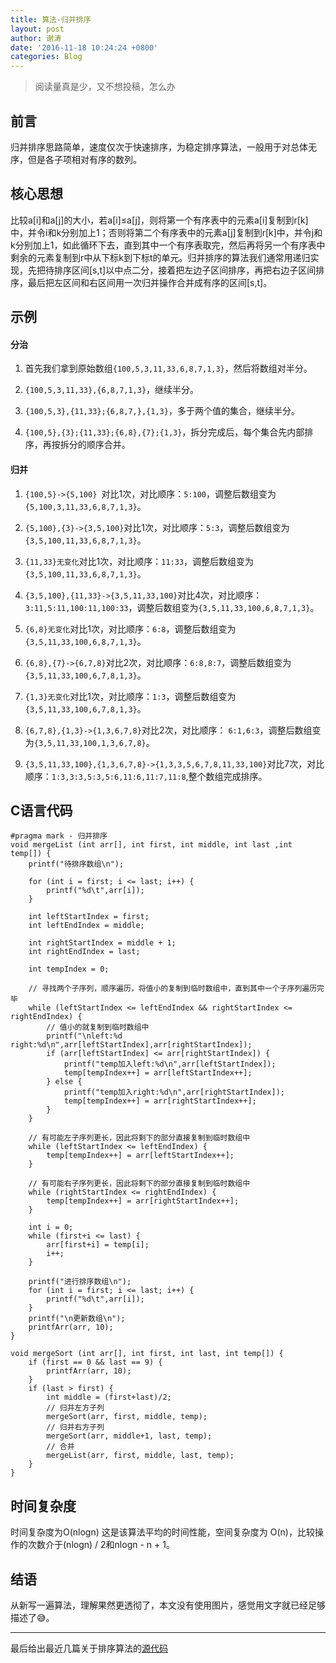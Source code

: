```yaml
---
title: 算法-归并排序
layout: post
author: 谢涛
date: '2016-11-18 10:24:24 +0800'
categories: Blog
---
```

>阅读量真是少，又不想投稿，怎么办

## 前言
归并排序思路简单，速度仅次于快速排序，为稳定排序算法，一般用于对总体无序，但是各子项相对有序的数列。

## 核心思想
比较a[i]和a[j]的大小，若a[i]≤a[j]，则将第一个有序表中的元素a[i]复制到r[k]中，并令i和k分别加上1；否则将第二个有序表中的元素a[j]复制到r[k]中，并令j和k分别加上1，如此循环下去，直到其中一个有序表取完，然后再将另一个有序表中剩余的元素复制到r中从下标k到下标t的单元。归并排序的算法我们通常用递归实现，先把待排序区间[s,t]以中点二分，接着把左边子区间排序，再把右边子区间排序，最后把左区间和右区间用一次归并操作合并成有序的区间[s,t]。
## 示例
#### 分治
1. 首先我们拿到原始数组``{100,5,3,11,33,6,8,7,1,3}``，然后将数组对半分。

2. ``{100,5,3,11,33},{6,8,7,1,3}``，继续半分。

3. ``{100,5,3},{11,33};{6,8,7,},{1,3}``，多于两个值的集合，继续半分。

4. ``{100,5},{3};{11,33};{6,8},{7};{1,3}``，拆分完成后，每个集合先内部排序，再按拆分的顺序合并。

#### 归并
1. ``{100,5}->{5,100} ``对比1次，对比顺序：``5:100``，调整后数组变为``{5,100,3,11,33,6,8,7,1,3}``。

2. ``{5,100},{3}->{3,5,100}``对比1次，对比顺序：``5:3``，调整后数组变为``{3,5,100,11,33,6,8,7,1,3}``。

3. ``{11,33}无变化``对比1次，对比顺序：``11:33``，调整后数组变为``{3,5,100,11,33,6,8,7,1,3}``。

4. ``{3,5,100},{11,33}->{3,5,11,33,100}``对比4次，对比顺序：``3:11,5:11,100:11,100:33``，调整后数组变为``{3,5,11,33,100,6,8,7,1,3}``。

5. ``{6,8}无变化``对比1次，对比顺序：``6:8``，调整后数组变为``{3,5,11,33,100,6,8,7,1,3}``。

6. ``{6,8},{7}->{6,7,8}``对比2次，对比顺序：``6:8,8:7``，调整后数组变为``{3,5,11,33,100,6,7,8,1,3}``。

7. ``{1,3}无变化``对比1次，对比顺序：``1:3``，调整后数组变为``{3,5,11,33,100,6,7,8,1,3}``。

8. ``{6,7,8},{1,3}->{1,3,6,7,8}``对比2次，对比顺序：
``6:1,6:3``，调整后数组变为``{3,5,11,33,100,1,3,6,7,8}``。

9. ``{3,5,11,33,100},{1,3,6,7,8}->{1,3,3,5,6,7,8,11,33,100}``对比7次，对比顺序：``1:3,3:3,5:3,5:6,11:6,11:7,11:8``,整个数组完成排序。

## C语言代码
<pre><code>#pragma mark - 归并排序
void mergeList (int arr[], int first, int middle, int last ,int temp[]) {
    printf("待排序数组\n");

    for (int i = first; i <= last; i++) {
        printf("%d\t",arr[i]);
    }
    
    int leftStartIndex = first;
    int leftEndIndex = middle;
    
    int rightStartIndex = middle + 1;
    int rightEndIndex = last;
    
    int tempIndex = 0;

    // 寻找两个子序列，顺序遍历，将值小的复制到临时数组中，直到其中一个子序列遍历完毕
    while (leftStartIndex <= leftEndIndex && rightStartIndex <= rightEndIndex) {
        // 值小的就复制到临时数组中
        printf("\nleft:%d right:%d\n",arr[leftStartIndex],arr[rightStartIndex]);
        if (arr[leftStartIndex] <= arr[rightStartIndex]) {
            printf("temp加入left:%d\n",arr[leftStartIndex]);
            temp[tempIndex++] = arr[leftStartIndex++];
        } else {
            printf("temp加入right:%d\n",arr[rightStartIndex]);
            temp[tempIndex++] = arr[rightStartIndex++];
        }
    }
    
    // 有可能左子序列更长，因此将剩下的部分直接复制到临时数组中
    while (leftStartIndex <= leftEndIndex) {
        temp[tempIndex++] = arr[leftStartIndex++];
    }
    
    // 有可能右子序列更长，因此将剩下的部分直接复制到临时数组中
    while (rightStartIndex <= rightEndIndex) {
        temp[tempIndex++] = arr[rightStartIndex++];
    }
    
    int i = 0;
    while (first+i <= last) {
        arr[first+i] = temp[i];
        i++;
    }
    
    printf("进行排序数组\n");
    for (int i = first; i <= last; i++) {
        printf("%d\t",arr[i]);
    }
    printf("\n更新数组\n");
    printfArr(arr, 10);
}

void mergeSort (int arr[], int first, int last, int temp[]) {
    if (first == 0 && last == 9) {
        printfArr(arr, 10);
    }
    if (last > first) {
        int middle = (first+last)/2;
        // 归并左方子列
        mergeSort(arr, first, middle, temp);
        // 归并右方子列
        mergeSort(arr, middle+1, last, temp);
        // 合并
        mergeList(arr, first, middle, last, temp);
    }
}
</code></pre>

## 时间复杂度
时间复杂度为O(nlogn) 这是该算法平均的时间性能，空间复杂度为 O(n)，比较操作的次数介于(nlogn) / 2和nlogn - n + 1。

## 结语
从新写一遍算法，理解果然更透彻了，本文没有使用图片，感觉用文字就已经足够描述了😅。

----
最后给出最近几篇关于排序算法的[源代码](https://github.com/xietao3/BaseCalculationDemo)
